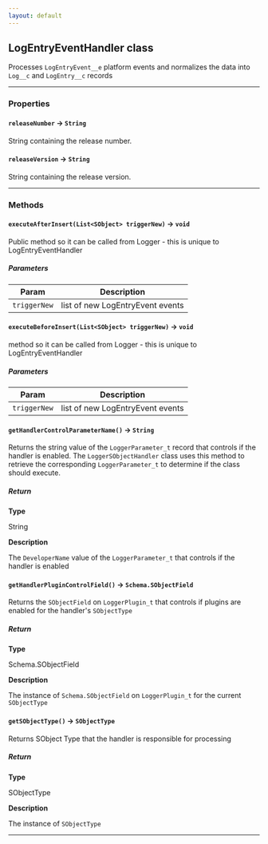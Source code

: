 ```yaml
---
layout: default
---
```


## LogEntryEventHandler class

Processes `LogEntryEvent__e` platform events and normalizes the data into `Log__c` and `LogEntry__c` records

---

### Properties

#### `releaseNumber` → `String`

String containing the release number.

#### `releaseVersion` → `String`

String containing the release version.

---

### Methods

#### `executeAfterInsert(List<SObject> triggerNew)` → `void`

Public method so it can be called from Logger - this is unique to LogEntryEventHandler

##### Parameters

| Param        | Description                      |
| ------------ | -------------------------------- |
| `triggerNew` | list of new LogEntryEvent events |

#### `executeBeforeInsert(List<SObject> triggerNew)` → `void`

method so it can be called from Logger - this is unique to LogEntryEventHandler

##### Parameters

| Param        | Description                      |
| ------------ | -------------------------------- |
| `triggerNew` | list of new LogEntryEvent events |

#### `getHandlerControlParameterName()` → `String`

Returns the string value of the `LoggerParameter_t` record that controls if the handler is enabled. The `LoggerSObjectHandler` class uses this method to retrieve the corresponding `LoggerParameter_t` to determine if the class should execute.

##### Return

**Type**

String

**Description**

The `DeveloperName` value of the `LoggerParameter_t` that controls if the handler is enabled

#### `getHandlerPluginControlField()` → `Schema.SObjectField`

Returns the `SObjectField` on `LoggerPlugin_t` that controls if plugins are enabled for the handler&apos;s `SObjectType`

##### Return

**Type**

Schema.SObjectField

**Description**

The instance of `Schema.SObjectField` on `LoggerPlugin_t` for the current `SObjectType`

#### `getSObjectType()` → `SObjectType`

Returns SObject Type that the handler is responsible for processing

##### Return

**Type**

SObjectType

**Description**

The instance of `SObjectType`

---
